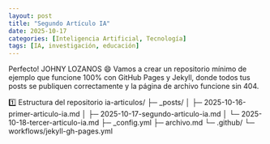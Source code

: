 ```yaml
---
layout: post
title: "Segundo Artículo IA"
date: 2025-10-17
categories: [Inteligencia Artificial, Tecnología]
tags: [IA, investigación, educación]
---
```



Perfecto! JOHNY LOZANOS 😄 Vamos a crear un repositorio mínimo de ejemplo que funcione 100% con GitHub Pages y Jekyll, donde todos tus posts se publiquen correctamente y la página de archivo funcione sin 404.

1️⃣ Estructura del repositorio
ia-articulos/
├─ _posts/
│  ├─ 2025-10-16-primer-articulo-ia.md
│  ├─ 2025-10-17-segundo-articulo-ia.md
│  └─ 2025-10-18-tercer-articulo-ia.md
├─ _config.yml
├─ archivo.md
└─ .github/
   └─ workflows/jekyll-gh-pages.yml


